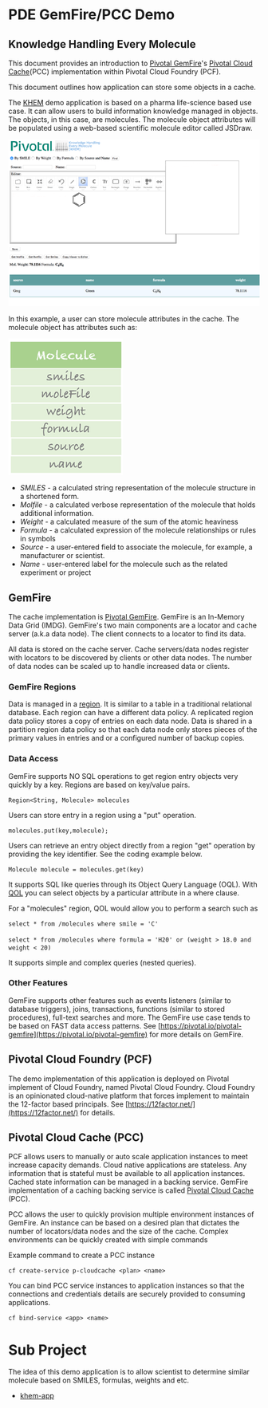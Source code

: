 # PDE GemFire/PCC Demo
## Knowledge Handling Every Molecule

This document provides an introduction to [Pivotal GemFire](https://pivotal.io/pivotal-gemfire)'s [Pivotal Cloud Cache](https://docs.pivotal.io/p-cloud-cache/1-0/index.html)(PCC)
implementation within Pivotal Cloud Foundry (PCF).

This document outlines how application can store some objects in a cache.

The [KHEM](https://khemapp.pcfbeta.io/) demo application is based on a pharma life-science based use case.
It can allow users
to build information knowledge managed in objects. The objects, in this case, are molecules. The molecule object attributes will
be populated using a web-based scientific molecule editor called JSDraw.

![app](https://github.com/ggreen/khem/blob/master/docs/app.png )


In this example, a user can store molecule attributes in the cache. The molecule object has attributes such as:

![molecule](https://github.com/ggreen/khem/blob/master/docs/molecule.png)

- *SMILES* - a calculated string representation of the molecule structure in a shortened form.
- *Molfile* - a calculated verbose representation of the molecule that holds additional information.
- *Weight* - a calculated measure of the sum of the atomic heaviness
- *Formula* - a calculated expression of the molecule relationships or rules in symbols
- *Source* - a user-entered field to associate the molecule, for example, a manufacturer or scientist.
- *Name* - user-entered label for the molecule such as the related experiment or project

## GemFire

The cache implementation is [Pivotal GemFire](https://pivotal.io/pivotal-gemfire). GemFire is an In-Memory Data Grid (IMDG).
GemFire's two main components are a locator and cache server (a.k.a data node).
The client connects to a locator to find its data.  

All data is stored on the cache server. Cache servers/data nodes register with locators
to be discovered by clients or other data nodes. The number of data nodes can be
scaled up to handle increased data or clients.

### GemFire Regions

Data is managed in a [region](http://gemfire.docs.pivotal.io/93/geode/basic_config/data_regions/chapter_overview.html). It is similar to a table in a traditional
relational database. Each region can have a different data policy. A replicated region data policy stores a copy of entries on each data node. Data is shared in a partition region
data policy so that each data node only stores pieces of the primary values in entries and or a
configured number of backup copies.

### Data Access

GemFire supports NO SQL operations to get region entry objects very quickly by a key.
Regions are based on key/value pairs.

    Region<String, Molecule> molecules

Users can store entry in a region using a "put" operation.

    molecules.put(key,molecule);


Users can retrieve an entry object directly from a region "get" operation by providing the key identifier.
See the coding example below.

    Molecule molecule = molecules.get(key)


It supports SQL like
queries through its Object Query Language (OQL).  With [QOL](http://gemfire.docs.pivotal.io/93/geode/developing/querying_basics/chapter_overview.html) you can select objects by a particular
attribute in a where clause.

For a "molecules" region, QOL would allow you to perform a search such as

    select * from /molecules where smile = 'C'

    select * from /molecules where formula = 'H20' or (weight > 18.0 and weight < 20)


It supports simple and complex queries (nested queries).


### Other Features

GemFire supports other features such as events listeners (similar to database triggers), joins, transactions, functions (similar to stored procedures), full-text searches and more. The GemFire use case tends to be based on FAST data access patterns. See [https://pivotal.io/pivotal-gemfire](https://pivotal.io/pivotal-gemfire) for more details on GemFire.

## Pivotal Cloud Foundry (PCF)

The demo implementation of this application is deployed on Pivotal implement of Cloud
Foundry, named Pivotal Cloud Foundry. Cloud Foundry is an opinionated cloud-native
platform that forces implement to maintain the 12-factor based principals.
See [https://12factor.net/](https://12factor.net/) for details.


## Pivotal Cloud Cache (PCC)

PCF allows users to manually or auto scale application instances to meet increase
capacity demands. Cloud native applications are stateless. Any information that is stateful
must be available to all application instances.  Cached state information can be
managed in a backing service. GemFire implementation of a caching backing service
is called [Pivotal Cloud Cache](https://docs.pivotal.io/p-cloud-cache/1-0/index.html) (PCC).

PCC allows the user to quickly provision multiple environment instances of GemFire.
An instance can be based on a desired plan that dictates the number of locators/data nodes and the size of the cache.
Complex environments can be quickly created with simple commands

Example command to create a PCC instance

    cf create-service p-cloudcache <plan> <name>


You can bind PCC service instances to  application instances so that the connections and
credentials details are securely provided to consuming applications.

    cf bind-service <app> <name>

# Sub Project

The idea of this demo application is to allow scientist to determine similar molecule based
on SMILES, formulas, weights and etc.

- [khem-app](https://github.com/ggreen/khem/tree/master/khem-app)
